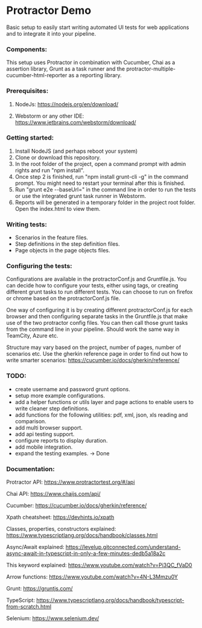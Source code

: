 # Protractor Demo

Basic setup to easily start writing automated UI tests for web applications and to integrate it into your pipeline.

### Components:

This setup uses Protractor in combination with Cucumber, Chai as a assertion library, Grunt as a task runner and the
protractor-multiple-cucumber-html-reporter as a reporting library.

### Prerequisites:

1. NodeJs: https://nodejs.org/en/download/

2. Webstorm or any other IDE: https://www.jetbrains.com/webstorm/download/

### Getting started:

1. Install NodeJS (and perhaps reboot your system)
2. Clone or download this repository.
3. In the root folder of the project, open a command prompt with admin rights and run "npm install".
4. Once step 2 is finished, run "npm install grunt-cli -g" in the command prompt. You might need to restart your
   terminal after this is finished.
5. Run "grunt e2e --baseUrl=<url>" in the command line in order to run the tests or use the integrated grunt task runner
   in Webstorm.
6. Reports will be generated in a temporary folder in the project root folder. Open the index.html to view them.

### Writing tests:

- Scenarios in the feature files.
- Step definitions in the step definition files.
- Page objects in the page objects files.

### Configuring the tests:

Configurations are available in the protractorConf.js and Gruntfile.js. You can decide how to configure your tests,
either using tags, or creating different grunt tasks to run different tests. You can choose to run on firefox or chrome
based on the protractorConf.js file.

One way of configuring it is by creating different protractorConf.js for each browser and then configuring separate
tasks in the Gruntfile.js that make use of the two protractor config files. You can then call those grunt tasks from the
command line in your pipeline. Should work the same way in TeamCity, Azure etc.

Structure may vary based on the project, number of pages, number of scenarios etc. Use the gherkin reference page in
order to find out how to write smarter scenarios: https://cucumber.io/docs/gherkin/reference/

### TODO:

- create username and password grunt options.
- setup more example configurations.
- add a helper functions or utils layer and page actions to enable users to write cleaner step definitions.
- add functions for the following utilities: pdf, xml, json, xls reading and comparison.
- add multi browser support.
- add api testing support.
- configure reports to display duration.
- add mobile integration.
- expand the testing examples. -> Done

### Documentation:

Protractor API: https://www.protractortest.org/#/api

Chai API: https://www.chaijs.com/api/

Cucumber: https://cucumber.io/docs/gherkin/reference/

Xpath cheatsheet: https://devhints.io/xpath

Classes, properties, constructors explained: https://www.typescriptlang.org/docs/handbook/classes.html

Async/Await explained: https://levelup.gitconnected.com/understand-async-await-in-typescript-in-only-a-few-minutes-dedb5a18a2c

This keyword explained: https://www.youtube.com/watch?v=Pi3QC_fVaD0

Arrow functions: https://www.youtube.com/watch?v=4N-L3Mmzu0Y

Grunt: https://gruntjs.com/

TypeScript: https://www.typescriptlang.org/docs/handbook/typescript-from-scratch.html

Selenium: https://www.selenium.dev/
